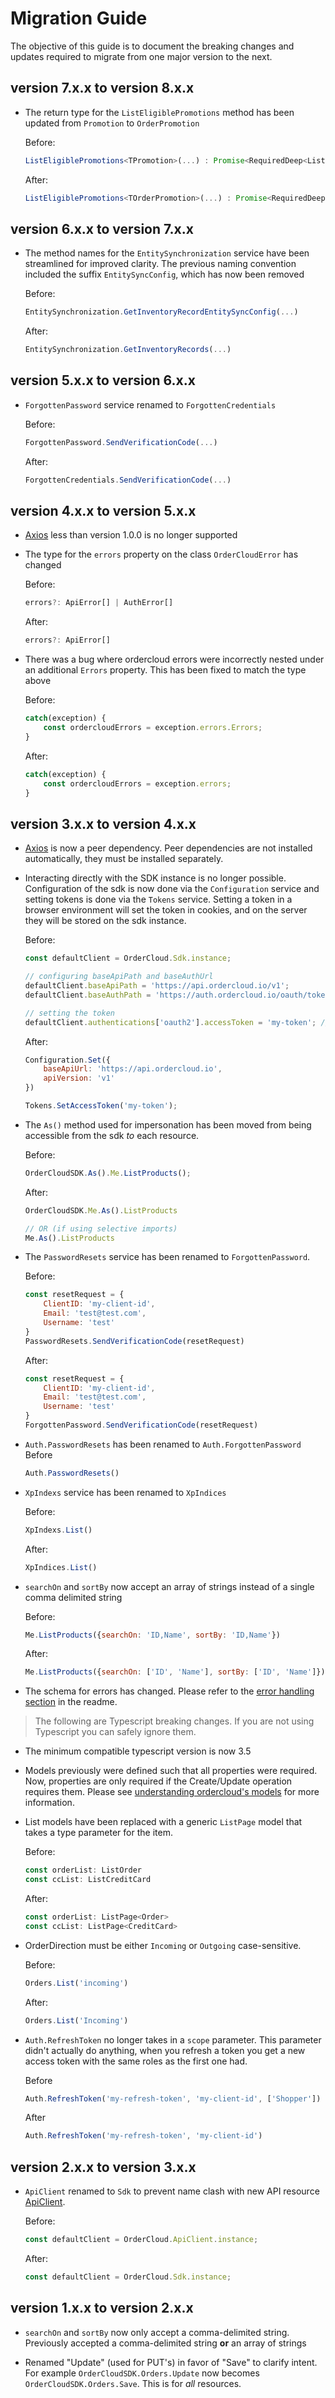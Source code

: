 # Migration Guide

The objective of this guide is to document the breaking changes and updates required to migrate from one major version to the next.

## version 7.x.x to version 8.x.x
* The return type for the `ListEligiblePromotions` method has been updated from `Promotion` to `OrderPromotion`

    Before:
    ```typescript
    ListEligiblePromotions<TPromotion>(...) : Promise<RequiredDeep<ListPage<TPromotion>>>
    ```

    After:
    ```typescript
    ListEligiblePromotions<TOrderPromotion>(...) : Promise<RequiredDeep<ListPage<TOrderPromotion>>>
    ```

## version 6.x.x to version 7.x.x
* The method names for the `EntitySynchronization` service have been streamlined for improved clarity. The previous naming convention included the suffix `EntitySyncConfig`, which has now been removed

    Before:
    ```typescript
    EntitySynchronization.GetInventoryRecordEntitySyncConfig(...)
    ```

    After:
    ```typescript
    EntitySynchronization.GetInventoryRecords(...)
    ```

## version 5.x.x to version 6.x.x
* `ForgottenPassword` service renamed to `ForgottenCredentials`

    Before:
    ```typescript
    ForgottenPassword.SendVerificationCode(...)
    ```

    After:
    ```typescript
    ForgottenCredentials.SendVerificationCode(...)
    ```

## version 4.x.x to version 5.x.x
* [Axios](https://www.npmjs.com/package/axios) less than version 1.0.0 is no longer supported
* The type for the `errors` property on the class `OrderCloudError` has changed

    Before:
    ```typescript
    errors?: ApiError[] | AuthError[]
    ```

    After:
    ```typescript
    errors?: ApiError[]
    ```
* There was a bug where ordercloud errors were incorrectly nested under an additional `Errors` property. This has been fixed to match the type above

    Before:
    ```typescript
    catch(exception) {
        const ordercloudErrors = exception.errors.Errors;
    }
    ```

    After:
    ```typescript
    catch(exception) {
        const ordercloudErrors = exception.errors;
    }
    ```

## version 3.x.x to version 4.x.x

* [Axios](https://www.npmjs.com/package/axios) is now a peer dependency. Peer dependencies are not installed automatically, they must be installed separately.

* Interacting directly with the SDK instance is no longer possible. Configuration of the sdk is now done via the `Configuration` service and setting tokens is done via the `Tokens` service. Setting a token in a browser environment will set the token in cookies, and on the server they will be stored on the sdk instance.

    Before:

    ```javascript
    const defaultClient = OrderCloud.Sdk.instance;

    // configuring baseApiPath and baseAuthUrl
    defaultClient.baseApiPath = 'https://api.ordercloud.io/v1';
    defaultClient.baseAuthPath = 'https://auth.ordercloud.io/oauth/token';

    // setting the token
    defaultClient.authentications['oauth2'].accessToken = 'my-token'; // setting token
    ```

    After:

    ```javascript
    Configuration.Set({
        baseApiUrl: 'https://api.ordercloud.io',
        apiVersion: 'v1'
    })

    Tokens.SetAccessToken('my-token');
    ```

* The `As()` method used for impersonation has been moved from being accessible from the sdk *to* each resource.

    Before:

    ```javascript
    OrderCloudSDK.As().Me.ListProducts();
    ```

    After:

    ```javascript
    OrderCloudSDK.Me.As().ListProducts

    // OR (if using selective imports)
    Me.As().ListProducts
    ```

* The `PasswordResets` service has been renamed to `ForgottenPassword`.

    Before:

    ```javascript
    const resetRequest = {
        ClientID: 'my-client-id',
        Email: 'test@test.com',
        Username: 'test'
    }
    PasswordResets.SendVerificationCode(resetRequest)
    ```

    After:

    ```javascript
    const resetRequest = {
        ClientID: 'my-client-id',
        Email: 'test@test.com',
        Username: 'test'
    }
    ForgottenPassword.SendVerificationCode(resetRequest)
    ```

* `Auth.PasswordResets` has been renamed to `Auth.ForgottenPassword`
    Before

    ```javascript
    Auth.PasswordResets()
    ```

* `XpIndexs` service has been renamed to `XpIndices`

    Before:

    ```javascript
    XpIndexs.List()
    ```

    After:
    ```javascript
    XpIndices.List()
    ```

* `searchOn` and `sortBy` now accept an array of strings instead of a single comma delimited string

    Before:

    ```javascript
    Me.ListProducts({searchOn: 'ID,Name', sortBy: 'ID,Name'})
    ```

    After:

    ```javascript
    Me.ListProducts({searchOn: ['ID', 'Name'], sortBy: ['ID', 'Name']})
    ```

* The schema for errors has changed. Please refer to the [error handling section](../README.md#handling-errors-) in the readme.

> The following are Typescript breaking changes. If you are not using Typescript you can safely ignore them.

* The minimum compatible typescript version is now 3.5

* Models previously were defined such that all properties were required. Now, properties are only required if the Create/Update operation requires them. Please see [understanding ordercloud's models](../README.md#understanding-orderclouds-models) for more information.

* List models have been replaced with a generic `ListPage` model that takes a type parameter for the item.

    Before:

    ```typescript
    const orderList: ListOrder
    const ccList: ListCreditCard
    ```

    After:

    ```typescript
    const orderList: ListPage<Order>
    const ccList: ListPage<CreditCard>
    ```

* OrderDirection must be either `Incoming` or `Outgoing` case-sensitive.

    Before:

    ```typescript
    Orders.List('incoming')
    ```

    After:

    ```typescript
    Orders.List('Incoming')
    ```

* `Auth.RefreshToken` no longer takes in a `scope` parameter. This parameter didn't actually do anything, when you refresh a token you get a new access token with the same roles as the first one had.

    Before

    ```javascript
    Auth.RefreshToken('my-refresh-token', 'my-client-id', ['Shopper'])
    ```

    After

    ```javascript
    Auth.RefreshToken('my-refresh-token', 'my-client-id')
    ```

## version 2.x.x to version 3.x.x

* `ApiClient` renamed to `Sdk` to prevent name clash with new API resource [ApiClient](https://ordercloud.io/api-reference/seller/api-clients).

    Before:

    ```javascript
    const defaultClient = OrderCloud.ApiClient.instance;
    ```

    After:

    ```javascript
    const defaultClient = OrderCloud.Sdk.instance;
    ```

## version 1.x.x to version 2.x.x

* `searchOn` and `sortBy` now only accept a comma-delimited string. Previously accepted a comma-delimited string **or** an array of strings

* Renamed "Update" (used for PUT's) in favor of "Save" to clarify intent. For example `OrderCloudSDK.Orders.Update` now becomes `OrderCloudSDK.Orders.Save`. This is for *all* resources.
